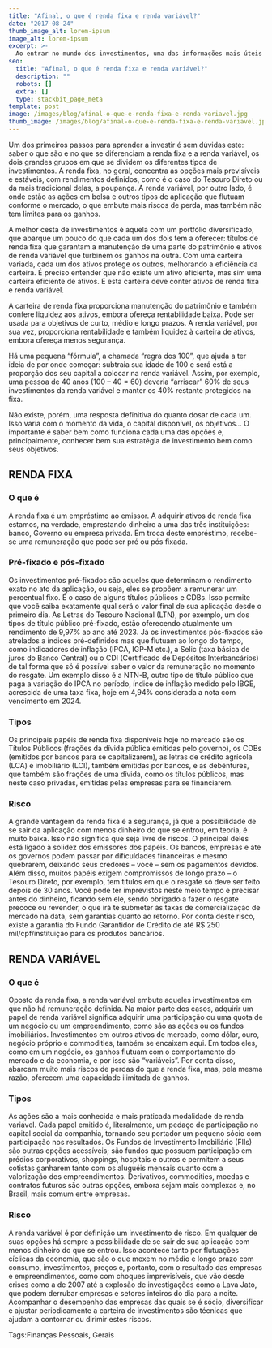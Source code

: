 ```yaml
---
title: "Afinal, o que é renda fixa e renda variável?"
date: "2017-08-24"
thumb_image_alt: lorem-ipsum
image_alt: lorem-ipsum
excerpt: >-
  Ao entrar no mundo dos investimentos, uma das informações mais úteis para começar a aplicar é saber o seu perfil. Isto porque esse dado funciona como uma espécie de norte para entender sua tolerância a riscos e também quais são as melhores aplicações para os seus objetivos.
seo:
  title: "Afinal, o que é renda fixa e renda variável?"
  description: ""
  robots: []
  extra: []
  type: stackbit_page_meta
template: post
image: /images/blog/afinal-o-que-e-renda-fixa-e-renda-variavel.jpg
thumb_image: /images/blog/afinal-o-que-e-renda-fixa-e-renda-variavel.jpg
---
```


Um dos primeiros passos para aprender a investir é sem dúvidas este: saber o que são e no que se diferenciam a renda fixa e a renda variável, os dois grandes grupos em que se dividem os diferentes tipos de investimentos. A renda fixa, no geral, concentra as opções mais previsíveis e estáveis, com rendimentos definidos, como é o caso do Tesouro Direto ou da mais tradicional delas, a poupança. A renda variável, por outro lado, é onde estão as ações em bolsa e outros tipos de aplicação que flutuam conforme o mercado, o que embute mais riscos de perda, mas também não tem limites para os ganhos.

A melhor cesta de investimentos é aquela com um portfólio diversificado, que abarque um pouco do que cada um dos dois tem a oferecer: títulos de renda fixa que garantam a manutenção de uma parte do patrimônio e ativos de renda variável que turbinem os ganhos na outra. Com uma carteira variada, cada um dos ativos protege os outros, melhorando a eficiência da carteira. É preciso entender que não existe um ativo eficiente, mas sim uma carteira eficiente de ativos. E esta carteira deve conter ativos de renda fixa e renda variável.

A carteira de renda fixa proporciona manutenção do patrimônio e também confere liquidez aos ativos, embora ofereça rentabilidade baixa. Pode ser usada para objetivos de curto, médio e longo prazos. A renda variável, por sua vez, proporciona rentabilidade e também liquidez à carteira de ativos, embora ofereça menos segurança.

Há uma pequena “fórmula”, a chamada “regra dos 100”, que ajuda a ter ideia de por onde começar: subtraia sua idade de 100 e será está a proporção dos seu capital a colocar na renda variável. Assim, por exemplo, uma pessoa de 40 anos (100 – 40 = 60) deveria “arriscar” 60% de seus investimentos da renda variável e manter os 40% restante protegidos na fixa.

Não existe, porém, uma resposta definitiva do quanto dosar de cada um. Isso varia com o momento da vida, o capital disponível, os objetivos… O importante é saber bem como funciona cada uma das opções e, principalmente, conhecer bem sua estratégia de investimento bem como seus objetivos.

## RENDA FIXA

### O que é

A renda fixa é um empréstimo ao emissor. A adquirir ativos de renda fixa estamos, na verdade, emprestando dinheiro a uma das três instituições: banco, Governo ou empresa privada. Em troca deste empréstimo, recebe-se uma remuneração que pode ser pré ou pós fixada.

### Pré-fixado e pós-fixado

Os investimentos pré-fixados são aqueles que determinam o rendimento exato no ato da aplicação, ou seja, eles se propõem a remunerar um percentual fixo. É o caso de alguns títulos públicos e CDBs. Isso permite que você saiba exatamente qual será o valor final de sua aplicação desde o primeiro dia. As Letras do Tesouro Nacional (LTN), por exemplo, um dos tipos de título público pré-fixado, estão oferecendo atualmente um rendimento de 9,97% ao ano até 2023.
Já os investimentos pós-fixados são atrelados a índices pré-definidos mas que flutuam ao longo do tempo, como indicadores de inflação (IPCA, IGP-M etc.), a Selic (taxa básica de juros do Banco Central) ou o CDI (Certificado de Depósitos Interbancários) de tal forma que só é possível saber o valor da remuneração no momento do resgate. Um exemplo disso é a NTN-B, outro tipo de título público que paga a variação do IPCA no período, índice de inflação medido pelo IBGE, acrescida de uma taxa fixa, hoje em 4,94% considerada a nota com vencimento em 2024.

### Tipos

Os principais papéis de renda fixa disponíveis hoje no mercado são os Títulos Públicos (frações da dívida pública emitidas pelo governo), os CDBs (emitidos por bancos para se capitalizarem), as letras de crédito agrícola (LCA) e imobiliário (LCI), também emitidas por bancos, e as debêntures, que também são frações de uma dívida, como os títulos públicos, mas neste caso privadas, emitidas pelas empresas para se financiarem.

### Risco

A grande vantagem da renda fixa é a segurança, já que a possibilidade de se sair da aplicação com menos dinheiro do que se entrou, em teoria, é muito baixa. Isso não significa que seja livre de riscos. O principal deles está ligado à solidez dos emissores dos papéis. Os bancos, empresas e ate os governos podem passar por dificuldades financeiras e mesmo quebrarem, deixando seus credores – você – sem os pagamentos devidos. Além disso, muitos papéis exigem compromissos de longo prazo – o Tesouro Direto, por exemplo, tem títulos em que o resgate só deve ser feito depois de 30 anos. Você pode ter imprevistos neste meio tempo e precisar antes do dinheiro, ficando sem ele, sendo obrigado a fazer o resgate precoce ou revender, o que irá te submeter às taxas de comercialização de mercado na data, sem garantias quanto ao retorno. Por conta deste risco, existe a garantia do Fundo Garantidor de Crédito de até R$ 250 mil/cpf/instituição para os produtos bancários.

## RENDA VARIÁVEL

### O que é

Oposto da renda fixa, a renda variável embute aqueles investimentos em que não há remuneração definida. Na maior parte dos casos, adquirir um papel de renda variável significa adquirir uma participação ou uma quota de um negócio ou um empreendimento, como são as ações ou os fundos imobiliários. Investimentos em outros ativos de mercado, como dólar, ouro, negócio próprio e commodities, também se encaixam aqui. Em todos eles, como em um negócio, os ganhos flutuam com o comportamento do mercado e da economia, e por isso são “variáveis”. Por conta disso, abarcam muito mais riscos de perdas do que a renda fixa, mas, pela mesma razão, oferecem uma capacidade ilimitada de ganhos.

### Tipos

As ações são a mais conhecida e mais praticada modalidade de renda variável. Cada papel emitido é, literalmente, um pedaço de participação no capital social da companhia, tornando seu portador um pequeno sócio com participação nos resultados. Os Fundos de Investimento Imobiliário (FIIs) são outras opções acessíveis; são fundos que possuem participação em prédios corporativos, shoppings, hospitais e outros e permitem a seus cotistas ganharem tanto com os aluguéis mensais quanto com a valorização dos empreendimentos. Derivativos, commodities, moedas e contratos futuros são outras opções, embora sejam mais complexas e, no Brasil, mais comum entre empresas.

### Risco

A renda variável é por definição um investimento de risco. Em qualquer de suas opções há sempre a possibilidade de se sair de sua aplicação com menos dinheiro do que se entrou. Isso acontece tanto por flutuações cíclicas da economia, que são o que mexem no médio e longo prazo com consumo, investimentos, preços e, portanto, com o resultado das empresas e empreendimentos, como com choques imprevisíveis, que vão desde crises como a de 2007 até a explosão de investigações como a Lava Jato, que podem derrubar empresas e setores inteiros do dia para a noite. Acompanhar o desempenho das empresas das quais se é sócio, diversificar e ajustar periodicamente a carteira de investimentos são técnicas que ajudam a contornar ou dirimir estes riscos.

Tags:Finanças Pessoais, Gerais

